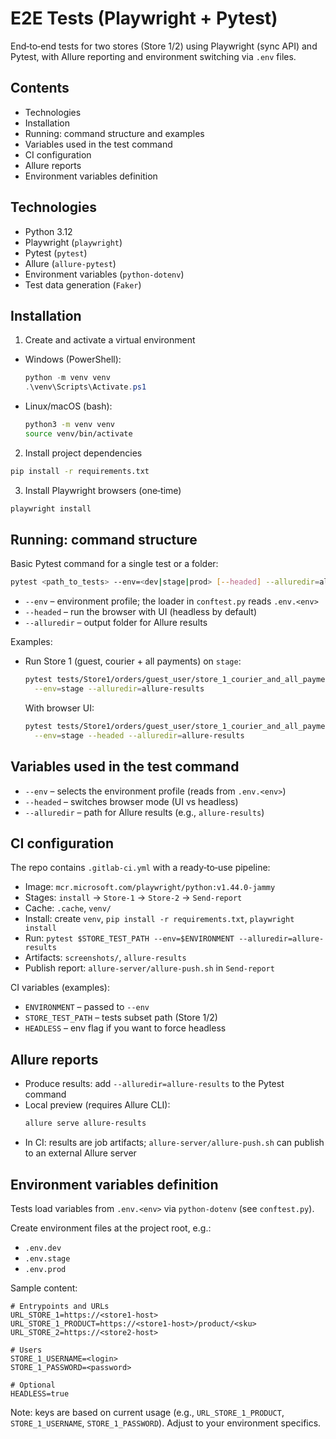 # E2E Tests (Playwright + Pytest)

End‑to‑end tests for two stores (Store 1/2) using Playwright (sync API) and Pytest, with Allure reporting and environment switching via `.env` files.

## Contents
- Technologies
- Installation
- Running: command structure and examples
- Variables used in the test command
- CI configuration
- Allure reports
- Environment variables definition

## Technologies
- Python 3.12
- Playwright (`playwright`)
- Pytest (`pytest`)
- Allure (`allure-pytest`)
- Environment variables (`python-dotenv`)
- Test data generation (`Faker`)

## Installation
1) Create and activate a virtual environment
- Windows (PowerShell):
  ```powershell
  python -m venv venv
  .\venv\Scripts\Activate.ps1
  ```
- Linux/macOS (bash):
  ```bash
  python3 -m venv venv
  source venv/bin/activate
  ```

2) Install project dependencies
```bash
pip install -r requirements.txt
```

3) Install Playwright browsers (one‑time)
```bash
playwright install
```

## Running: command structure
Basic Pytest command for a single test or a folder:
```bash
pytest <path_to_tests> --env=<dev|stage|prod> [--headed] --alluredir=allure-results
```
- `--env` – environment profile; the loader in `conftest.py` reads `.env.<env>`
- `--headed` – run the browser with UI (headless by default)
- `--alluredir` – output folder for Allure results

Examples:
- Run Store 1 (guest, courier + all payments) on `stage`:
  ```bash
  pytest tests/Store1/orders/guest_user/store_1_courier_and_all_payments_test.py \
    --env=stage --alluredir=allure-results
  ```
  With browser UI:
  ```bash
  pytest tests/Store1/orders/guest_user/store_1_courier_and_all_payments_test.py \
    --env=stage --headed --alluredir=allure-results
  ```

## Variables used in the test command
- `--env` – selects the environment profile (reads from `.env.<env>`)
- `--headed` – switches browser mode (UI vs headless)
- `--alluredir` – path for Allure results (e.g., `allure-results`)

## CI configuration
The repo contains `.gitlab-ci.yml` with a ready‑to‑use pipeline:
- Image: `mcr.microsoft.com/playwright/python:v1.44.0-jammy`
- Stages: `install` → `Store-1` → `Store-2` → `Send-report`
- Cache: `.cache`, `venv/`
- Install: create `venv`, `pip install -r requirements.txt`, `playwright install`
- Run: `pytest $STORE_TEST_PATH --env=$ENVIRONMENT --alluredir=allure-results`
- Artifacts: `screenshots/`, `allure-results`
- Publish report: `allure-server/allure-push.sh` in `Send-report`

CI variables (examples):
- `ENVIRONMENT` – passed to `--env`
- `STORE_TEST_PATH` – tests subset path (Store 1/2)
- `HEADLESS` – env flag if you want to force headless

## Allure reports
- Produce results: add `--alluredir=allure-results` to the Pytest command
- Local preview (requires Allure CLI):
  ```bash
  allure serve allure-results
  ```
- In CI: results are job artifacts; `allure-server/allure-push.sh` can publish to an external Allure server

## Environment variables definition
Tests load variables from `.env.<env>` via `python-dotenv` (see `conftest.py`).

Create environment files at the project root, e.g.:
- `.env.dev`
- `.env.stage`
- `.env.prod`

Sample content:
```env
# Entrypoints and URLs
URL_STORE_1=https://<store1-host>
URL_STORE_1_PRODUCT=https://<store1-host>/product/<sku>
URL_STORE_2=https://<store2-host>

# Users
STORE_1_USERNAME=<login>
STORE_1_PASSWORD=<password>

# Optional
HEADLESS=true
```
Note: keys are based on current usage (e.g., `URL_STORE_1_PRODUCT`, `STORE_1_USERNAME`, `STORE_1_PASSWORD`). Adjust to your environment specifics.
